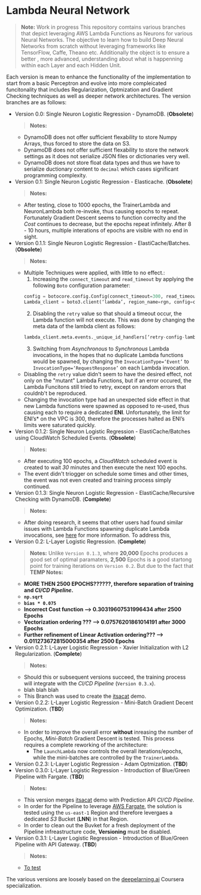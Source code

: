 # Lambda Neural Network
>**Note:** Work in progress
This repository comtains various branches that depict leveraging AWS Lambda Functions as Neurons for various Neural Networks. The objective to learn how to build Deep Neural Networks from scratch without leveraging frameworks like TensorFlow, Caffe, Theano etc. Additionally the object is to ensure a better , more advanced, understanding about what is happenning within each Layer and each Hidden Unit.

Each version is mean to enhance the functionality of the implementation to start from a basic Perceptron and evolve into more compleicated funcitonality that includes Regularization, Optmization and Gradient Checking techniques as well as deeper network architectures. The version branches are as follows:

- Version 0.0: Single Neuron Logistic Regression - DynamoDB. (**Obsolete**)
    >**Notes:**
    - DynamoDB does not offer sufficient flexability to store Numpy Arrays, thus forced to store the data on S3.
    - DynamoDB does not offer sufficient flexability to store the network settings as it does not serialize JSON files or dictionaries very well.
    - DynamoDB does not store float data types and thus we have to serialize ductionary content to `decimal` which cases significant programming complexity.
- Version 0.1: Single Neuron Logistic Regression - Elasticache. (**Obsolete**)
    >**Notes:**
    - After testing, close to 1000 epochs, the TrainerLambda and NeuronLambda both re-invoke, thus causing epochs to repeat. Fortunately Gradient Descent seems to function correclty and the *Cost* continues to decrease, but the epochs repeat infinitely. After 8 - 10 hours, multiple interations of epochs are visible with no end in sight.
- Version 0.1.1: Single Neuron Logistic Regression - ElastiCache/Batches. (**Obsolete**)
    >**Notes:**
    - Multiple Techniques were applied, with little to no effect.:
        1. Increasing the `connect_timeout` and `read_timeout` by applying the following `Boto` configuration parameter:
        ```python
        config = botocore.config.Config(connect_timeout=300, read_timeout=300)
        Lambda_client = boto3.client(‘lambda’, region_name=rgn, config=config)
        ```
        2. Disabling the `retry` value so that should a timeout occur, the Lambda function will not execute. This was done by changing the meta data of the lambda client as follows:
        ```python
        lambda_client.meta.events._unique_id_handlers[‘retry-config-lambda’][‘handler’]._checker.__dict__[‘_max_attempts’] = 0
        ```
        3. Switching from *Asynchronous* to *Synchronous* Lambda invocations, in the hopes that no duplicate Lambda functions would be spawned, by changing the `InvocationType=‘Event’` to `InvocationType=‘RequestResponse’` on each Lambda invocation.
    - Disabling the `retry` value didn't seem to have the desired effect,  not only on the "mutant" Lambda Functions, but if an error occured, the Lambda Funcitons still tried to retry, except on random errors that couldnb't be reproduced.
    - Changing the invocation type had an unexpected side effect in that new Lambda functions were spawned as opposed to re-used, thus causing each to require a dedicated **ENI**. Unfortunately, the limit for ENI’s* on the VPC is 300, therefore the processes halted as ENI’s limits were saturated quickly.
- Version 0.1.2: Single Neuron Logistic Regression - ElastiCache/Batches using CloudWatch Scheduled Events. (**Obsolete**)
    >**Notes:**
    - After executing 100 epochs, a *CloudWatch* scheduled event is created to wait *30* minutes and then execute the next 100 epochs.
    - The event didn't triogger on schedule some times and other times, the event was not even created and training process simply continued.
- Version 0.1.3: Single Neuron Logistic Regression - ElastiCache/Recursive Checking with DynamoDB. (**Complete**)
    >**Notes:**
    - After doing research, it seems that other users had found similar issues with Lambda Functions spawning duplicate Lambda invocations, see [here](https://cloudonaut.io/your-lambda-function-might-execute-twice-deal-with-it/) for more information. To address this, 
- Version 0.2: L-Layer Logistic Regression. (**Complete**)
    >**Notes:**
    Unlike  `Version 0.1.3`, where **20,000** Epochs produces a good set of optimal paramaters, **2,500** Epochs is a good startong point for training iterations on `Version 0.2`. But due to the fact that 
    >**TEMP Notes:**
    - **MORE THEN 2500 EPOCHS??????, therefore separation of training and *CI/CD Pipeline*.**
    - **`np.sqrt`**
    - **`bias * 0.075`**
    - **Incorrect Cost function --> 0.30319607531996434 after 2500 Epochs**
    - **Vectorization ordering ??? --> 0.07576201861014191 after 3000 Epochs**
    - **Further refinement of Linear Activation ordering??? --> 0.011273672815000354 after 2500 Epochs**
- Version 0.2.1: L-Layer Logistic Regression - Xavier Initialization with L2 Regularization. (**Complete**)
    >**Notes:**
    - Should this or subsequent versions succeed, the training process will integrate with the *CI/CD Pipeline* (`Version 0.3.x`).
    - blah blah blah
    - This Branch was used to create the [itsacat](https://github.com/darkreapyre/itsacat) demo.
- Version 0.2.2: L-Layer Logistic Regression - Mini-Batch Gradient Decent Optimization. (**TBD**)
    >**Notes:**
    - In order to improve the overall error **without** inreasing the number of Epochs, *Mini-Batch* Gradient Descent is tested. This process requires a complete reworking of the architecture:
        - The `LaunchLambda` now controls the overall iterations/epochs, while the mini-batches are controlled by the `TrainerLambda`.
- Version 0.2.3:  L-Layer Logistic Regression - Adam Optmization. (**TBD**)
- Version 0.3.0: L-Layer Logistic Regression - Introduction of Blue/Green Pipeline with Fargate. (**TBD**)
    >**Notes:**
    - This version merges [itsacat](https://github.com/darkreapyre/itsacat) demo with Prediction API *CI/CD Pipeline*. 
    - In order for the Pipeline to leverage [AWS Fargate](https://aws.amazon.com/fargate/), the solution is tested using the `us-east-1` Region and therefore levergaes a dedicated *S3* Bucket (**LNN**) in that Region.
    - In order to clean out the Buvket for a fresh deployment of the Pipeline infreastructure code, **Versioning** must be disabled.
- Version 0.3.1: L-Layer Logistic Regression - Introduction of Blue/Green Pipeline with API Gateway. (**TBD**)
    >**Notes:**
    - [To test](https://www.96cloudshiftstrategies.com/flasklambdalab.html)

The various versions are loosely based on the [deepelarning.ai](https://www.coursera.org/specializations/deep-learning) Coursera specialization.
